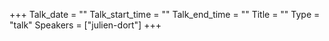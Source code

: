 +++
Talk_date = ""
Talk_start_time = ""
Talk_end_time = ""
Title = ""
Type = "talk"
Speakers = ["julien-dort"]
+++


